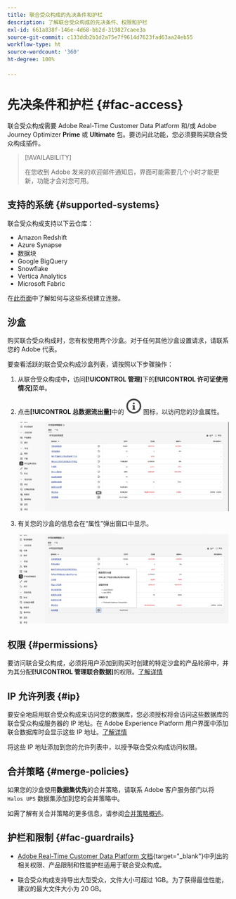 ```yaml
---
title: 联合受众构成的先决条件和护栏
description: 了解联合受众构成的先决条件、权限和护栏
exl-id: 661a838f-146e-4d68-bb2d-319827caee3a
source-git-commit: c133ddb2b1d2a75e7f9614d7623fad63aa24eb55
workflow-type: ht
source-wordcount: '360'
ht-degree: 100%

---
```


# 先决条件和护栏 {#fac-access}

联合受众构成需要 Adobe Real-Time Customer Data Platform 和/或 Adobe Journey Optimizer **Prime** 或 **Ultimate** 包。要访问此功能，您必须要购买联合受众构成插件。

>[!AVAILABILITY]
>
>在您收到 Adobe 发来的欢迎邮件通知后，界面可能需要几个小时才能更新，功能才会对您可用。

## 支持的系统 {#supported-systems}

联合受众构成支持以下云仓库：

* Amazon Redshift
* Azure Synapse
* 数据块
* Google BigQuery
* Snowflake
* Vertica Analytics
* Microsoft Fabric

在[此页面](../connections/home.md)中了解如何与这些系统建立连接。

## 沙盒

购买联合受众构成时，您有权使用两个沙盒。对于任何其他沙盒设置请求，请联系您的 Adobe 代表。

要查看活跃的联合受众构成沙盒列表，请按照以下步骤操作：

1. 从联合受众构成中，访问&#x200B;**[!UICONTROL 管理]**&#x200B;下的&#x200B;**[!UICONTROL 许可证使用情况]**&#x200B;菜单。

1. 点击&#x200B;**[!UICONTROL 总数据流出量]**&#x200B;中的 ![](assets/do-not-localize/Smock_InfoOutline_18_N.svg) 图标，以访问您的沙盒属性。

   ![](assets/sandbox_1.png)

1. 有关您的沙盒的信息会在“属性”弹出窗口中显示。

   ![](assets/sandbox_2.png)

## 权限 {#permissions}

要访问联合受众构成，必须将用户添加到购买时创建的特定沙盒的产品轮廓中，并为其分配&#x200B;**[!UICONTROL 管理联合数据]**&#x200B;的权限。[了解详情](/help/governance-privacy-security/access-control.md)

## IP 允许列表 {#ip}

要安全地启用联合受众构成来访问您的数据库，您必须授权将会访问这些数据库的联合受众构成服务器的 IP 地址。在 Adobe Experience Platform 用户界面中添加联合数据库时会显示这些 IP 地址。[了解详情](../connections/home.md)

将这些 IP 地址添加到您的允许列表中，以授予联合受众构成访问权限。

## 合并策略 {#merge-policies}

如果您的沙盒使用&#x200B;**数据集优先**&#x200B;的合并策略，请联系 Adobe 客户服务部门以将 `Halos UPS` 数据集添加到您的合并策略中。

如需了解有关合并策略的更多信息，请参阅[合并策略概述](https://experienceleague.adobe.com/zh-hans/docs/experience-platform/profile/merge-policies/overview)。

## 护栏和限制 {#fac-guardrails}

* [Adobe Real-Time Customer Data Platform 文档](https://experienceleague.adobe.com/zh-hans/docs/experience-platform/profile/guardrails){target="_blank"}中列出的相关权限、产品限制和性能护栏适用于联合受众构成。

* 联合受众构成支持导出大型受众，文件大小可超过 1GB。为了获得最佳性能，建议的最大文件大小为 20 GB。
